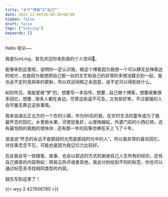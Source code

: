 ```yaml
---
title: "关于“博客”&“自己”"
date: 2021-12-06T16:40:30+08:00
hidden: false
draft: false
tags: ["SunLing"]
keywords: []
---
```

Hello  哇😛~~

我是SunLing，首先欢迎你来到我的个人空间👏。

能够来到这里呢，说明你一定认识我，做这个博客因为我想一个可以肆无忌惮表达的地方...也是因为我想把自己那一丝的文艺和自己的非常的多想法糅合到一起，我也会不定时高频率的更新，所以欢迎闲暇之余逛逛，说不定可以得到些什么。

如你所见，我挺爱做“梦”的，想要写一本自传，想要...自己做个博客，想要收集很多回忆，想要...很多人都在身边。尽管这些遥不可及，又有些好笑，不过倔强的人会尽量去靠近这些事情。

我来自湖北正北方的一个农村小镇，作为90后的我，在农村生活的童年成为了我最怀念的回忆。乡里偷水果，河里捉鱼虾，山里掏蜈蚣，外婆门前的小西红柿，还有最怕狗的我跑的很快😰...还有那一年的风筝仿佛在天上飞了十年。

波波说“怀念的永远不是那段时光而是那段时光中的人”。所以我非常的喜欢回忆，对往事念念不忘，可能也是因为我记忆力比较好。

在此我会写一些随笔、故事、也会以叙述的方式的谢谢自己人生所有的经历，还有自己摘录的内容例如：网易云热评或者其他，我会分别给到不同的标签，你也可以通过标签去寻找相同类型的内容。

就先写到这里了！

{{< wyy 2 427606780 >}}





